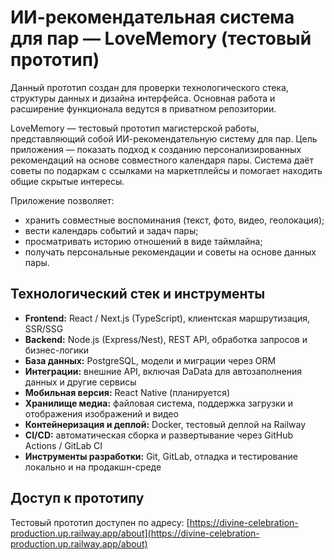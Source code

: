 # ИИ-рекомендательная система для пар — LoveMemory (тестовый прототип)

Данный прототип создан для проверки технологического стека, структуры данных 
и дизайна интерфейса. Основная работа и расширение функционала ведутся 
в приватном репозитории.

LoveMemory — тестовый прототип магистерской работы, представляющий собой 
ИИ-рекомендательную систему для пар. Цель приложения — показать подход к созданию 
персонализированных рекомендаций на основе совместного календаря пары. 
Система даёт советы по подаркам с ссылками на маркетплейсы и помогает 
находить общие скрытые интересы.

Приложение позволяет:
- хранить совместные воспоминания (текст, фото, видео, геолокация);
- вести календарь событий и задач пары;
- просматривать историю отношений в виде таймлайна;
- получать персональные рекомендации и советы на основе данных пары.



## Технологический стек и инструменты

- **Frontend:** React / Next.js (TypeScript), клиентская маршрутизация, SSR/SSG  
- **Backend:** Node.js (Express/Nest), REST API, обработка запросов и бизнес-логики  
- **База данных:** PostgreSQL, модели и миграции через ORM  
- **Интеграции:** внешние API, включая DaData для автозаполнения данных и другие сервисы  
- **Мобильная версия:** React Native (планируется)  
- **Хранилище медиа:** файловая система, поддержка загрузки и отображения изображений и видео  
- **Контейнеризация и деплой:** Docker, тестовый деплой на Railway  
- **CI/CD:** автоматическая сборка и развертывание через GitHub Actions / GitLab CI  
- **Инструменты разработки:** Git, GitLab, отладка и тестирование локально и на продакшн-среде  

## Доступ к прототипу

Тестовый прототип доступен по адресу: 
[https://divine-celebration-production.up.railway.app/about](https://divine-celebration-production.up.railway.app/about)
